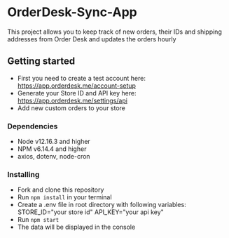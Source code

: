 # OrderDesk-Sync-App
This project allows you to keep track of new orders, their IDs and shipping addresses from Order Desk and updates the orders hourly

## Getting started
* First you need to create a test account here: https://app.orderdesk.me/account-setup
* Generate your Store ID and API key here: https://app.orderdesk.me/settings/api
* Add new custom orders to your store

### Dependencies
* Node v12.16.3 and higher
* NPM v6.14.4 and higher
* axios, dotenv, node-cron


### Installing
* Fork and clone this repository
* Run `npm install` in your terminal
* Create a .env file in root directory with following variables: STORE_ID="your store id" API_KEY="your api key"
* Run `npm start`
* The data will be displayed in the console

